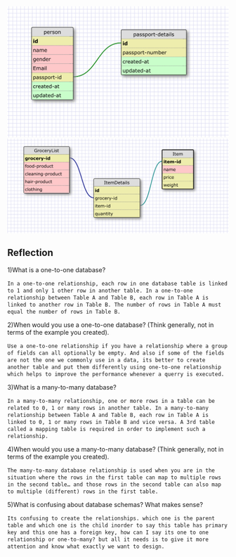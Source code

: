 ![Alt one-to-one](imgs/one-to-one.png)
![Alt one-to-one](imgs/many-to-many.png)

## Reflection
1)What is a one-to-one database?

    In a one-to-one relationship, each row in one database table is linked to 1 and only 1 other row in another table. In a one-to-one relationship between Table A and Table B, each row in Table A is linked to another row in Table B. The number of rows in Table A must equal the number of rows in Table B.

2)When would you use a one-to-one database? (Think generally, not in terms of the example you created).

    Use a one-to-one relationship if you have a relationship where a group of fields can all optionally be empty. And also if some of the fields are not the one we commonly use in a data, its better to create another table and put them differently using one-to-one relationship which helps to improve the performance whenever a querry is executed.

3)What is a many-to-many database?

    In a many-to-many relationship, one or more rows in a table can be related to 0, 1 or many rows in another table. In a many-to-many relationship between Table A and Table B, each row in Table A is linked to 0, 1 or many rows in Table B and vice versa. A 3rd table called a mapping table is required in order to implement such a relationship.

4)When would you use a many-to-many database? (Think generally, not in terms of the example you created).

    The many-to-many database relationship is used when you are in the situation where the rows in the first table can map to multiple rows in the second table… and those rows in the second table can also map to multiple (different) rows in the first table.
5)What is confusing about database schemas? What makes sense?

    Its confusing to create the relationships. which one is the parent table and which one is the child inorder to say this table has primary key and this one has a foreign key, how can I say its one to one relationship or one-to-many? but all it needs is to give it more attention and know what exactly we want to design.